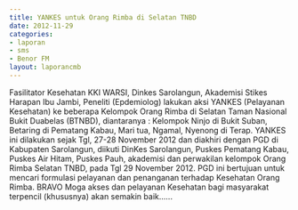 ```yaml
---	
title: YANKES untuk Orang Rimba di Selatan TNBD
date: 2012-11-29
categories:	
- laporan
- sms
- Benor FM
layout: laporancmb	
---
```


Fasilitator Kesehatan KKI WARSI, Dinkes Sarolangun, Akademisi Stikes Harapan Ibu Jambi, Peneliti (Epdemiolog) lakukan aksi YANKES (Pelayanan Kesehatan) ke beberapa Kelompok Orang Rimba di Selatan Taman Nasional Bukit Duabelas (BTNBD), diantaranya : Kelompok Ninjo di Bukit Suban, Betaring di Pematang Kabau, Mari tua, Ngamal, Nyenong di Terap. YANKES ini dilakukan sejak Tgl, 27-28 November 2012 dan diakhiri dengan PGD di Kabupaten Sarolangun, diikuti DinKes Sarolangun, Puskes Pematang Kabau, Puskes Air Hitam, Puskes Pauh, akademisi dan perwakilan kelompok Orang Rimba Selatan TNBD, pada Tgl 29 November 2012. PGD ini bertujuan untuk mencari formulasi pelayanan dan penanganan terhadap Kesehatan Orang Rimba. BRAVO Moga akses dan pelayanan Kesehatan bagi masyarakat terpencil (khususnya) akan semakin baik......
